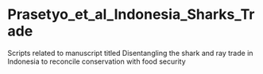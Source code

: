 # Prasetyo_et_al_Indonesia_Sharks_Trade
Scripts related to manuscript titled Disentangling the shark and ray trade in Indonesia to reconcile conservation with food security
